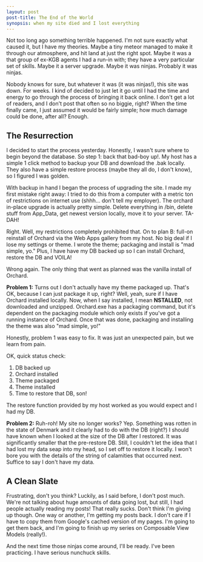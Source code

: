 ```yaml
---
layout: post
post-title: The End of the World
synopsis: when my site died and I lost everything
---      
```

        
Not too long ago something terrible happened. I'm not sure exactly what caused it, but I have my theories. Maybe a tiny meteor managed to make it through our atmosphere, and hit land at just the right spot. Maybe it was a that group of ex-KGB agents I had a run-in with; they have a very particular set of skills. Maybe it a server upgrade. Maybe it was ninjas. Probably it was ninjas.

Nobody knows for sure, but whatever it was (it was ninjas!), this site was down. For weeks. I kind of decided to just let it go until I had the time and energy to go through the process of bringing it back online. I don't get a lot of readers, and I don't post that often so no biggie, right? When the time finally came, I just assumed it would be fairly simple; how much damage could be done, after all? Enough.

## The Resurrection

I decided to start the process yesterday. Honestly, I wasn't sure where to begin beyond the database. So step 1: back that bad-boy up!. My host has a simple 1 click method to backup your DB and download the .bak locally. They also have a simple restore process (maybe they all do, I don't know), so I figured I was golden. 

With backup in hand I began the process of upgrading the site. I made my first mistake right away: I tried to do this from a computer with a metric ton of restrictions on internet use (shhh... don't tell my employer). The orchard in-place upgrade is actually pretty simple. Delete everything in /bin, delete stuff from App_Data, get newest version locally, move it to your server. TA-DAH! 

Right. Well, my restrictions completely prohibited that. On to plan B: full-on reinstall of Orchard via the Web Apps gallery from my host. No big deal if I lose my settings or theme. I wrote the theme; packaging and install is "mad simple, yo." Plus, I have have my DB backed up so I can install Orchard, restore the DB and VOILA!

Wrong again. The only thing that went as planned was the vanilla install of Orchard.

**Problem 1:** Turns out I don't actually have my theme packaged up. That's OK, because I can just package it up, right? Well, yeah, sure if I have Orchard installed locally. Now, when I say installed, I mean **NSTALLED**, not downloaded and unzipped. Orchard.exe has a packaging command, but it's dependent on the packaging module which only exists if you've got a running instance of Orchard. Once that was done, packaging and installing the theme was also "mad simple, yo!"

Honestly, problem 1 was easy to fix. It was just an unexpected pain, but we learn from pain.

OK, quick status check:

1. DB backed up
2. Orchard installed
3. Theme packaged
4. Theme installed
5. Time to restore that DB, son!

The restore function provided by my host worked as you would expect and I had my DB. 

**Problem 2:** Ruh-roh! My site no longer works? Yep. Something was rotten in the state of Denmark and it clearly had to do with the DB (right?) I should have known when I looked at the size of the DB after I restored. It was significantly smaller that the pre-restore DB. Still, I couldn't let the idea that I had lost my data seap into my head, so I set off to restore it locally. I won't bore you with the details of the string of calamities that occurred next. Suffice to say I don't have my data.

## A Clean Slate

Frustrating, don't you think? Luckily, as I said before, I don't post much. We're not talking about huge amounts of data going lost, but still, I had people actually reading my posts! That really sucks. Don't think I'm giving up though. One way or another, I'm getting my posts back. I don't care if I have to copy them from Google's cached version of my pages. I'm going to get them back, and I'm going to finish up my series on Composable View Models (really!).

And the next time those ninjas come around, I'll be ready. I've been practicing. I have serious nunchuck skills.